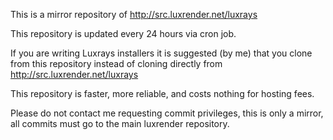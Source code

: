 This is a mirror repository of http://src.luxrender.net/luxrays

This repository is updated every 24 hours via cron job.

If you are writing Luxrays installers it is suggested (by me) that you clone from this repository instead of cloning directly from http://src.luxrender.net/luxrays

This repository is faster, more reliable, and costs nothing for hosting fees.

Please do not contact me requesting commit privileges, this is only a mirror, all commits must go to the main luxrender repository.